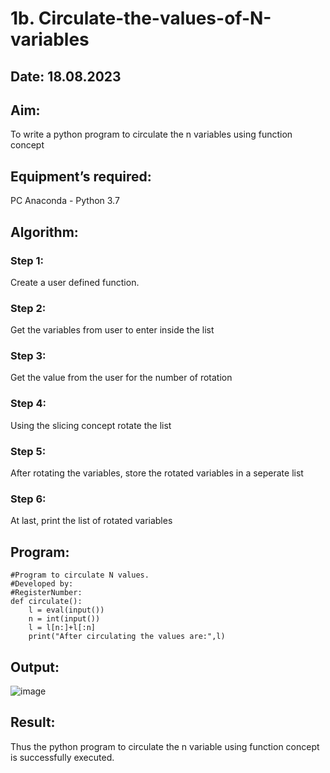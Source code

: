 # 1b. Circulate-the-values-of-N-variables
## Date: 18.08.2023
## Aim:
To write a python program to circulate the n variables using function concept
## Equipment’s required:
PC
Anaconda - Python 3.7
## Algorithm: 
### Step 1: 
Create a user defined function.
### Step 2: 
Get the variables from user to enter inside the list
### Step 3: 
Get the value from the user for the number of rotation
### Step 4: 
Using the slicing concept rotate the list
### Step 5: 
After rotating the variables, store the rotated variables in a seperate list
### Step 6: 
At last, print the list of rotated variables
## Program:
```
#Program to circulate N values.
#Developed by: 
#RegisterNumber:
def circulate():
    l = eval(input())
    n = int(input())
    l = l[n:]+l[:n]
    print("After circulating the values are:",l)
```
## Output:
![image](https://github.com/Darkwebnew/Circulate-the-values-of-N-variables/assets/143114486/d4959aa9-5b04-4cd4-ad01-1df1d91c520a)
## Result:
Thus the python program to circulate the n variable using function concept is successfully executed.
